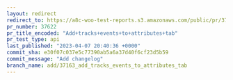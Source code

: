 ```yaml
---
layout: redirect
redirect_to: https://a8c-woo-test-reports.s3.amazonaws.com/public/pr/37622/api/index.html
pr_number: 37622
pr_title_encoded: "Add+tracks+events+to+attributes+tab"
pr_test_type: api
last_published: "2023-04-07 20:40:36 +0000"
commit_sha: e30f07c037e5c77390ab5a6a37d40f6cf23d5b59
commit_message: "Add changelog"
branch_name: add/37163_add_tracks_events_to_attributes_tab
---
```

